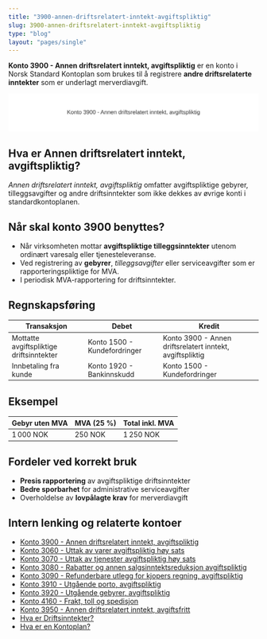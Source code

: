 ```yaml
---
title: "3900-annen-driftsrelatert-inntekt-avgiftspliktig"
slug: 3900-annen-driftsrelatert-inntekt-avgiftspliktig
type: "blog"
layout: "pages/single"
---
```


**Konto 3900 - Annen driftsrelatert inntekt, avgiftspliktig** er en konto i Norsk Standard Kontoplan som brukes til å registrere **andre driftsrelaterte inntekter** som er underlagt merverdiavgift.

![Illustrasjon av konto 3900 Annen driftsrelatert inntekt, avgiftspliktig](3900-annen-driftsrelatert-inntekt-avgiftspliktig-image.svg)

## Hva er Annen driftsrelatert inntekt, avgiftspliktig?

*Annen driftsrelatert inntekt, avgiftspliktig* omfatter avgiftspliktige gebyrer, tilleggsavgifter og andre driftsinntekter som ikke dekkes av øvrige konti i standardkontoplanen.

## Når skal konto 3900 benyttes?

* Når virksomheten mottar **avgiftspliktige tilleggsinntekter** utenom ordinært varesalg eller tjenesteleveranse.
* Ved registrering av **gebyrer**, *tilleggsavgifter* eller serviceavgifter som er rapporteringspliktige for MVA.
* I periodisk MVA-rapportering for driftsinntekter.

## Regnskapsføring

| Transaksjon                                      | Debet                         | Kredit                                          |
|--------------------------------------------------|-------------------------------|-------------------------------------------------|
| Mottatte avgiftspliktige driftsinntekter         | Konto 1500 - Kundefordringer  | Konto 3900 - Annen driftsrelatert inntekt, avgiftspliktig |
| Innbetaling fra kunde                             | Konto 1920 - Bankinnskudd     | Konto 1500 - Kundefordringer                     |

## Eksempel

| Gebyr uten MVA      | MVA (25 %) | Total inkl. MVA |
|---------------------|------------|-----------------|
| 1 000 NOK           | 250 NOK    | 1 250 NOK       |

## Fordeler ved korrekt bruk

* **Presis rapportering** av avgiftspliktige driftsinntekter
* **Bedre sporbarhet** for administrative serviceavgifter
* Overholdelse av **lovpålagte krav** for merverdiavgift

## Intern lenking og relaterte kontoer

* [Konto 3900 - Annen driftsrelatert inntekt, avgiftspliktig](/blogs/kontoplan/3900-annen-driftsrelatert-inntekt-avgiftspliktig "Konto 3900 - Annen driftsrelatert inntekt, avgiftspliktig")
* [Konto 3060 - Uttak av varer avgiftspliktig høy sats](/blogs/kontoplan/3060-uttak-av-varer-avgiftspliktig-hoy-sats "Konto 3060 - Uttak av varer avgiftspliktig høy sats")
* [Konto 3070 - Uttak av tjenester avgiftspliktig høy sats](/blogs/kontoplan/3070-uttak-av-tjenester-avgiftspliktig-hoy-sats "Konto 3070 - Uttak av tjenester avgiftspliktig høy sats")
* [Konto 3080 - Rabatter og annen salgsinntektsreduksjon avgiftspliktig](/blogs/kontoplan/3080-rabatter-og-annen-salgsinntektsred-avgiftspl "Konto 3080 - Rabatter og annen salgsinntektsreduksjon avgiftspliktig")
* [Konto 3090 - Refunderbare utlegg for kjopers regning, avgiftspliktig](/blogs/kontoplan/3090-refunderbare-utlegg-for-kjopers-regning-avgiftspl "Konto 3090 - Refunderbare utlegg for kjopers regning, avgiftspliktig")
* [Konto 3910 - Utgående porto, avgiftspliktig](/blogs/kontoplan/3910-utgaende-porto-avgiftspliktig "Konto 3910 - Utgående porto, avgiftspliktig")
* [Konto 3920 - Utgående gebyrer, avgiftspliktig](/blogs/kontoplan/3920-utgaende-gebyrer-avgiftspliktig "Konto 3920 - Utgående gebyrer, avgiftspliktig")
* [Konto 4160 - Frakt, toll og spedisjon](/blogs/kontoplan/4160-frakt-toll-og-spedisjon "Konto 4160 - Frakt, toll og spedisjon")
* [Konto 3950 - Annen driftsrelatert inntekt, avgiftsfritt](/blogs/kontoplan/3950-annen-driftsrelatert-inntekt-avgiftsfritt "Konto 3950 - Annen driftsrelatert inntekt, avgiftsfritt")
* [Hva er Driftsinntekter?](/blogs/regnskap/hva-er-driftsinntekter "Hva er Driftsinntekter? Komplett Guide til Driftsinntekter i Regnskap")
* [Hva er en Kontoplan?](/blogs/regnskap/hva-er-kontoplan "Hva er en Kontoplan? Komplett Guide til Kontoplaner i Norsk Regnskap")
